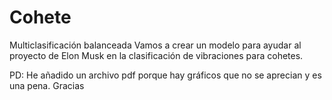 # Cohete
Multiclasificación balanceada
Vamos a crear un modelo para ayudar al proyecto de Elon Musk en la clasificación de vibraciones para cohetes. 

PD: He añadido un archivo pdf porque hay gráficos que no se aprecian y es una pena. Gracias
